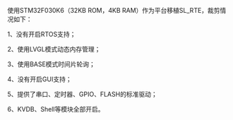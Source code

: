 使用STM32F030K6（32KB ROM，4KB RAM）作为平台移植SL_RTE，裁剪情况如下：

1、没有开启RTOS支持；

2、使用LVGL模式动态内存管理；

3、使用BASE模式时间片轮询；

4、没有开启GUI支持；

5、提供了串口、定时器、GPIO、FLASH的标准驱动；

6、KVDB、Shell等模块全部开启。
